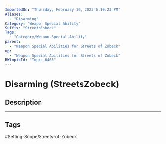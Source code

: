 ```yaml
---
ImportedOn: "Thursday, February 16, 2023 6:10:23 PM"
Aliases:
  - "Disarming"
Category: "Weapon Special Ability"
Suffix: "StreetsZobeck"
Tags:
  - "Category/Weapon-Special-Ability"
parent:
  - "Weapon Special Abilities for Streets of Zobeck"
up:
  - "Weapon Special Abilities for Streets of Zobeck"
RWtopicId: "Topic_6465"
---
```

# Disarming (StreetsZobeck)
## Description

---
## Tags
#Setting-Scope/Streets-of-Zobeck

